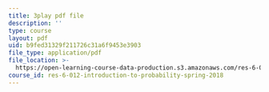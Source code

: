 ```yaml
---
title: 3play pdf file
description: ''
type: course
layout: pdf
uid: b9fed31329f211726c31a6f9453e3903
file_type: application/pdf
file_location: >-
  https://open-learning-course-data-production.s3.amazonaws.com/res-6-012-introduction-to-probability-spring-2018/b9fed31329f211726c31a6f9453e3903_iUF135CGTeI.pdf
course_id: res-6-012-introduction-to-probability-spring-2018
---
```

